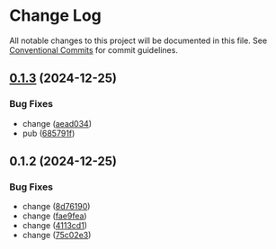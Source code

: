 # Change Log

All notable changes to this project will be documented in this file.
See [Conventional Commits](https://conventionalcommits.org) for commit guidelines.

## [0.1.3](https://github.com/walletconnect/walletconnect-utils/compare/@cosmoskitconnect/cacao@0.1.2...@cosmoskitconnect/cacao@0.1.3) (2024-12-25)

### Bug Fixes

- change ([aead034](https://github.com/walletconnect/walletconnect-utils/commit/aead0344c38be6ffae5c2fcb75657e9bf119c0d9))
- pub ([685791f](https://github.com/walletconnect/walletconnect-utils/commit/685791fb67186a7d425d2512dbeabc33ed3a6fbd))

## 0.1.2 (2024-12-25)

### Bug Fixes

- change ([8d76190](https://github.com/walletconnect/walletconnect-utils/commit/8d7619060614f51af4d234fcbbe912e92b687f27))
- change ([fae9fea](https://github.com/walletconnect/walletconnect-utils/commit/fae9fea7759433745f9e24dd2a7bce1ce7227ccb))
- change ([4113cd1](https://github.com/walletconnect/walletconnect-utils/commit/4113cd169e0fa04e2c008a645c87ca8502ef1301))
- change ([75c02e3](https://github.com/walletconnect/walletconnect-utils/commit/75c02e35a5192cf8377a77f08b638311360aa570))
